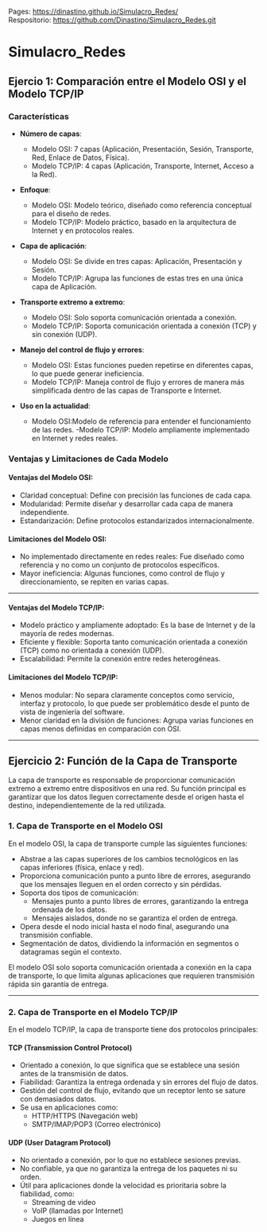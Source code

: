 Pages: https://dinastino.github.io/Simulacro_Redes/  
Respositorio: https://github.com/Dinastino/Simulacro_Redes.git

# Simulacro_Redes

## Ejercio 1: Comparación entre el Modelo OSI y el Modelo TCP/IP
### Características

- **Número de capas**:
  - Modelo OSI: 7 capas (Aplicación, Presentación, Sesión, Transporte, Red, Enlace de Datos, Física).
  - Modelo TCP/IP: 4 capas (Aplicación, Transporte, Internet, Acceso a la Red).

- **Enfoque**:
  - Modelo OSI: Modelo teórico, diseñado como referencia conceptual para el diseño de redes.
  - Modelo TCP/IP: Modelo práctico, basado en la arquitectura de Internet y en protocolos reales.

- **Capa de aplicación**:
  - Modelo OSI: Se divide en tres capas: Aplicación, Presentación y Sesión.
  - Modelo TCP/IP: Agrupa las funciones de estas tres en una única capa de Aplicación.

- **Transporte extremo a extremo**:
  - Modelo OSI: Solo soporta comunicación orientada a conexión.
  - Modelo TCP/IP: Soporta comunicación orientada a conexión (TCP) y sin conexión (UDP).

- **Manejo del control de flujo y errores**:
  - Modelo OSI: Estas funciones pueden repetirse en diferentes capas, lo que puede generar ineficiencia.
  - Modelo TCP/IP: Maneja control de flujo y errores de manera más simplificada dentro de las capas de Transporte e Internet.

- **Uso en la actualidad**:
  - Modelo OSI:Modelo de referencia para entender el funcionamiento de las redes.
  -Modelo TCP/IP: Modelo ampliamente implementado en Internet y redes reales.


### Ventajas y Limitaciones de Cada Modelo

#### Ventajas del Modelo OSI:
- Claridad conceptual: Define con precisión las funciones de cada capa.
- Modularidad: Permite diseñar y desarrollar cada capa de manera independiente.
- Estandarización: Define protocolos estandarizados internacionalmente.

#### Limitaciones del Modelo OSI:
- No implementado directamente en redes reales: Fue diseñado como referencia y no como un conjunto de protocolos específicos.
- Mayor ineficiencia: Algunas funciones, como control de flujo y direccionamiento, se repiten en varias capas.

-----

#### Ventajas del Modelo TCP/IP:
- Modelo práctico y ampliamente adoptado: Es la base de Internet y de la mayoría de redes modernas.
- Eficiente y flexible: Soporta tanto comunicación orientada a conexión (TCP) como no orientada a conexión (UDP).
- Escalabilidad: Permite la conexión entre redes heterogéneas.

#### Limitaciones del Modelo TCP/IP:
- Menos modular: No separa claramente conceptos como servicio, interfaz y protocolo, lo que puede ser problemático desde el punto de vista de ingeniería del software.
- Menor claridad en la división de funciones: Agrupa varias funciones en capas menos definidas en comparación con OSI.

---

## Ejercicio 2: Función de la Capa de Transporte

La capa de transporte es responsable de proporcionar comunicación extremo a extremo entre dispositivos en una red. Su función principal es garantizar que los datos lleguen correctamente desde el origen hasta el destino, independientemente de la red utilizada.

### 1. Capa de Transporte en el Modelo OSI

En el modelo OSI, la capa de transporte cumple las siguientes funciones:

- Abstrae a las capas superiores de los cambios tecnológicos en las capas inferiores (física, enlace y red).
- Proporciona comunicación punto a punto libre de errores, asegurando que los mensajes lleguen en el orden correcto y sin pérdidas.
- Soporta dos tipos de comunicación:
  - Mensajes punto a punto libres de errores, garantizando la entrega ordenada de los datos.
  - Mensajes aislados, donde no se garantiza el orden de entrega.
- Opera desde el nodo inicial hasta el nodo final, asegurando una transmisión confiable.
- Segmentación de datos, dividiendo la información en segmentos o datagramas según el contexto.

El modelo OSI solo soporta comunicación orientada a conexión en la capa de transporte, lo que limita algunas aplicaciones que requieren transmisión rápida sin garantía de entrega.

----

### 2. Capa de Transporte en el Modelo TCP/IP

En el modelo TCP/IP, la capa de transporte tiene dos protocolos principales:

#### TCP (Transmission Control Protocol)
- Orientado a conexión, lo que significa que se establece una sesión antes de la transmisión de datos.
- Fiabilidad: Garantiza la entrega ordenada y sin errores del flujo de datos.
- Gestión del control de flujo, evitando que un receptor lento se sature con demasiados datos.
- Se usa en aplicaciones como:
  - HTTP/HTTPS (Navegación web)
  - SMTP/IMAP/POP3 (Correo electrónico)

#### UDP (User Datagram Protocol)
- No orientado a conexión, por lo que no establece sesiones previas.
- No confiable, ya que no garantiza la entrega de los paquetes ni su orden.
- Útil para aplicaciones donde la velocidad es prioritaria sobre la fiabilidad, como:
  - Streaming de video
  - VoIP (llamadas por Internet)
  - Juegos en línea